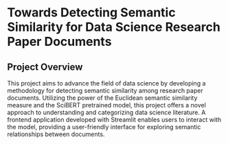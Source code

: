 # Towards Detecting Semantic Similarity for Data Science Research Paper Documents

## Project Overview
This project aims to advance the field of data science by developing a methodology for detecting semantic similarity among research paper documents. Utilizing the power of the Euclidean semantic similarity measure and the SciBERT pretrained model, this project offers a novel approach to understanding and categorizing data science literature. A frontend application developed with Streamlit enables users to interact with the model, providing a user-friendly interface for exploring semantic relationships between documents.
